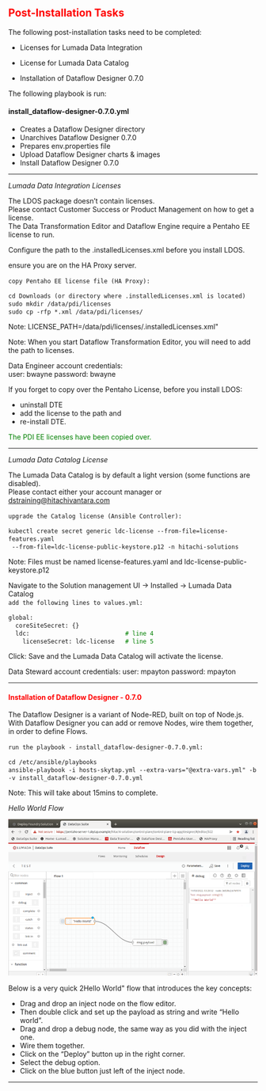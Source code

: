 
## <font color='red'>Post-Installation Tasks</font>  

The following post-installation tasks need to be completed:
* Licenses for Lumada Data Integration
* License for Lumada Data Catalog

* Installation of Dataflow Designer 0.7.0

The following playbook is run:

#### install_dataflow-designer-0.7.0.yml
* Creates a Dataflow Designer directory
* Unarchives Dataflow Designer 0.7.0
* Prepares env.properties file
* Upload Dataflow Designer charts & images
* Install Dataflow Designer 0.7.0

---

<em>Lumada Data Integration Licenses</em>

The LDOS package doesn’t contain licenses.   
Please contact Customer Success or Product Management on how to get a license.  
The Data Transformation Editor and Dataflow Engine require a Pentaho EE license to run.  

Configure the path to the .installedLicenses.xml before you install LDOS.

ensure you are on the HA Proxy server.

``copy Pentaho EE license file (HA Proxy):`` 
 ```
 cd Downloads (or directory where .installedLicenses.xml is located)
 sudo mkdir /data/pdi/licenses
 sudo cp -rfp *.xml /data/pdi/licenses/
```
Note: LICENSE_PATH=/data/pdi/licenses/.installedLicenses.xml"

Note: When you start Dataflow Transformation Editor, you will need to add the path to licenses.

Data Engineer account credentials:  
user: bwayne
password: bwayne

If you forget to copy over the Pentaho License, before you install LDOS:  
* uninstall DTE 
* add the license to the path and 
* re-install DTE.

<font color='green'>The PDI EE licenses have been copied over.</font>

---

<em>Lumada Data Catalog License</em>  

The Lumada Data Catalog is by default a light version (some functions are disabled).  
Please contact either your account manager or dstraining@hitachivantara.com

``upgrade the Catalog license (Ansible Controller):``
```
kubectl create secret generic ldc-license --from-file=license-features.yaml
 --from-file=ldc-license-public-keystore.p12 -n hitachi-solutions
```
Note: Files must be named license-features.yaml and ldc-license-public-keystore.p12

Navigate to the Solution management UI -> Installed -> Lumada Data Catalog  
``add the following lines to values.yml:``

<pre><code>global:  
  coreSiteSecret: {}  
  ldc:                          <font color='green'> # line 4 </font>  
    licenseSecret: ldc-license  <font color='green'> # line 5 </font> </code></pre> 
 
 Click: Save and the Lumada Data Catalog will activate the license.

Data Steward account credentials:
user: mpayton
password: mpayton

---

#### <font color='red'>Installation of Dataflow Designer - 0.7.0</font> 

The Dataflow Designer is a variant of Node-RED, built on top of Node.js.  With Dataflow Designer you can add or remove Nodes, wire them together, in order to define Flows.  

``run the playbook - install_dataflow-designer-0.7.0.yml:``
```
cd /etc/ansible/playbooks
ansible-playbook -i hosts-skytap.yml --extra-vars="@extra-vars.yml" -b -v install_dataflow-designer-0.7.0.yml
```
Note: This will take about 15mins to complete. 

<em>Hello World Flow</em> 

![Dataflow Designer](assets/dataflow-designer.png)

Below is a very quick 2Hello World" flow that introduces the key concepts:  

* Drag and drop an inject node on the flow editor. 
* Then double click and set up the payload as string and write “Hello world”.
* Drag and drop a debug node, the same way as you did with the inject one.
* Wire them together.
* Click on the “Deploy” button up in the right corner.
* Select the debug option.
* Click on the blue button just left of the inject node.

---
